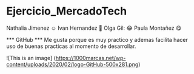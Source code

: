 # Ejercicio_MercadoTech
Nathalia Jimenez :relaxed:
Ivan Hernandez :ghost:
Olga Gil: :joy:
Paula Montañez :yum:

*** GitHub ***
Me gusta porque es muy practico y ademas facilita hacer uso de buenas practicas al momento de desarrollar.

![This is an image] (https://1000marcas.net/wp-content/uploads/2020/02/logo-GitHub-500x281.png)
